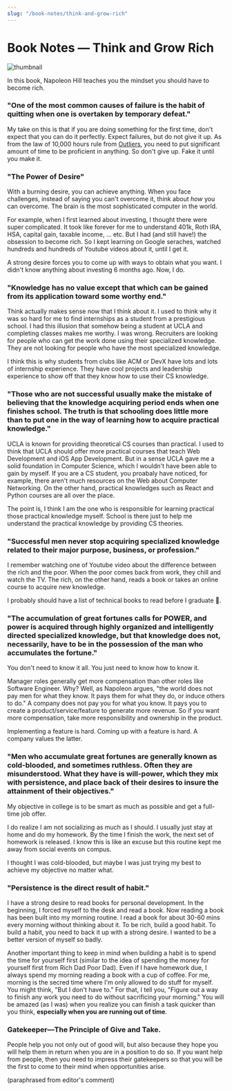 ```yaml
---
slug: "/book-notes/think-and-grow-rich"
---
```


# Book Notes — Think and Grow Rich

![thumbnail](https://images.unsplash.com/photo-1604594849809-dfedbc827105?ixlib=rb-1.2.1&ixid=eyJhcHBfaWQiOjEyMDd9&auto=format&fit=crop&w=1950&q=80)

In this book, Napoleon Hill teaches you the mindset you should have to become rich.

### "One of the most common causes of failure is the habit of quitting when one is overtaken by temporary defeat."

My take on this is that if you are doing something for the first time, don't expect that you can do it perfectly. Expect failures, but do not give it up. As from the law of 10,000 hours rule from [Outliers](https://www.amazon.com/Outliers-Story-Success-Malcolm-Gladwell/dp/0316017930), you need to put significant amount of time to be proficient in anything. So don't give up. Fake it until you make it.

### "The Power of Desire"

With a burning desire, you can achieve anything. When you face challenges, instead of saying you can't overcome it, think about _how_ you can overcome. The brain is the most sophisticated computer in the world.

For example, when I first learned about investing, I thought there were super complicated. It took like forever for me to understand 401k, Roth IRA, HSA, capital gain, taxable income, ... etc. But I had (and still have!) the obsession to become rich. So I kept learning on Google seraches, watched hundreds and hundreds of Youtube videos about it, until I get it.

A strong desire forces you to come up with ways to obtain what you want. I didn't know anything about investing 6 months ago. Now, I do.

### "Knowledge has no value except that which can be gained from its application toward some worthy end."

Think actually makes sense now that I think about it. I used to think why it was so hard for me to find internships as a student from a prestigious school. I had this illusion that somehow being a student at UCLA and completing classes makes me worthy. I was wrong. Recruiters are looking for people who can get the work done using their specialized knowledge. They are not looking for people who have the most specialized knowledge.

I think this is why students from clubs like ACM or DevX have lots and lots of internship experience. They have cool projects and leadership experience to show off that they know how to use their CS knowledge.

### "Those who are not successful usually make the mistake of believing that the knowledge acquiring period ends when one finishes school. The truth is that schooling does little more than to put one in the way of learning how to acquire practical knowledge."

UCLA is known for providing theoretical CS courses than practical. I used to think that UCLA should offer more practical courses that teach Web Development and iOS App Development. But in a sense UCLA gave me a solid foundation in Computer Science, which I wouldn't have been able to gain by myself. If you are a CS student, you proabaly have noticed, for example, there aren't much resources on the Web about Computer Networking. On the other hand, practical knowledges such as React and Python courses are all over the place.

The point is, I think I am the one who is responsible for learning practical those practical knowledge myself. School is there just to help me understand the practical knowledge by providing CS theories.

### "Successful men never stop acquiring specialized knowledge related to their major purpose, business, or profession."

I remember watching one of Youtube video about the difference between the rich and the poor. When the poor comes back from work, they chill and watch the TV. The rich, on the other hand, reads a book or takes an online course to acquire new knowledge.

I probably should have a list of technical books to read before I graduate 🤔.

### "The accumulation of great fortunes calls for POWER, and power is acquired through highly organized and intelligently directed specialized knowledge, but that knowledge does not, necessarily, have to be in the possession of the man who accumulates the fortune."

You don't need to know it all. You just need to know how to know it.

Manager roles generally get more compensation than other roles like Software Engineer. Why? Well, as Napoleon argues, "the world does not pay men for what they know. It pays them for what they do, or induce others to do." A company does not pay you for what you know. It pays you to create a product/service/feature to generate more revenue. So if you want more compensation, take more responsibility and ownership in the product.

Implementing a feature is hard. Coming up with a feature is hard. A company values the latter.

### "Men who accumulate great fortunes are generally known as cold-blooded, and sometimes ruthless. Often they are misunderstood. What they have is will-power, which they mix with persistence, and place back of their desires to insure the attainment of their objectives."

My objective in college is to be smart as much as possible and get a full-time job offer.

I do realize I am not socializing as much as I should. I usually just stay at home and do my homework. By the time I finish the work, the next set of homework is released. I know this is like an excuse but this routine kept me away from social events on compus.

I thought I was cold-blooded, but maybe I was just trying my best to achieve my objective no matter what.

### "Persistence is the direct result of habit."

I have a strong desire to read books for personal development. In the beginning, I forced myself to the desk and read a book. Now reading a book has been built into my morning routine. I read a book for about 30-60 mins every morning without thinking about it. To be rich, build a good habit. To build a habit, you need to back it up with a strong desire. I wanted to be a better version of myself so badly.

Another important thing to keep in mind when building a habit is to spend the time for yourself first (similar to the idea of spending the money for yourself first from Rich Dad Poor Dad). Even if I have homework due, I always spend my morning reading a book with a cup of coffee. For me, morning is the secred time where I'm only allowed to do stuff for myself. You might think, "But I don't have to." For that, I tell you, "Figure out a way to finish any work you need to do without sacrificing your morning." You will be amazed (as I was) when you realize you can finish a task quicker than you think, **especially when you are running out of time**.

### Gatekeeper—The Principle of Give and Take.

People help you not only out of good will, but also because they hope you will help them in return when you are in a position to do so. If you want help from people, then you need to impress their gatekeepers so that you will be the first to come to their mind when opportunities arise.

(paraphrased from editor's comment)
